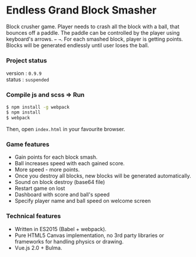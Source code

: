 # Endless Grand Block Smasher

Block crusher game. Player needs to crash all the block with a ball, that bounces off a paddle. The paddle can be controlled by the player using keyboard's arrows. `←` `→`. For each smashed block, player is getting points. Blocks will be generated endlessly until user loses the ball.

### Project status

version : `0.9.9` </br>
status : `suspended`

### Compile js and scss => Run

```bash
$ npm install -g webpack
$ npm install
$ webpack
```

Then, open `index.html` in your favourite browser.

### Game features

 - Gain points for each block smash.
 - Ball increases speed with each gained score.
 - More speed - more points.
 - Once you destroy all blocks, new blocks will be generated automatically.
 - Sound on block destroy (base64 file)
 - Restart game on lost
 - Dashboard with score and ball's speed
 - Specify player name and ball speed on welcome screen
 
### Technical features

 - Written in ES2015 (Babel + webpack).
 - Pure HTML5 Canvas implementation, no 3rd party libraries or frameworks for handling physics or drawing.
 - Vue.js 2.0 + Bulma.
 
